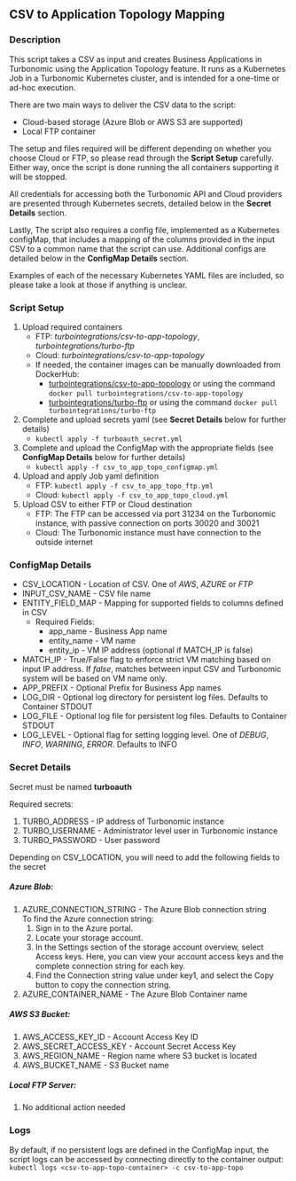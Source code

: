 ## CSV to Application Topology Mapping

### Description
This script takes a CSV as input and creates Business Applications in Turbonomic using the Application Topology feature. It runs as a Kubernetes Job in a Turbonomic Kubernetes cluster, and is intended for a one-time or ad-hoc execution.  

There are two main ways to deliver the CSV data to the script:

* Cloud-based storage (Azure Blob or AWS S3 are supported)
* Local FTP container  

The setup and files required will be different depending on whether you choose Cloud or FTP, so please read through the **Script Setup** carefully. Either way, once the script is done running the all containers supporting it will be stopped. 

All credentials for accessing both the Turbonomic API and Cloud providers are presented through Kubernetes secrets, detailed below in the **Secret Details** section.  

Lastly, The script also requires a config file, implemented as a Kubernetes configMap, that includes a mapping of the columns provided in the input CSV to a common name that the script can use. Additional configs are detailed below in the **ConfigMap Details** section.

Examples of each of the necessary Kubernetes YAML files are included, so please take a look at those if anything is unclear.  

### Script Setup    
1. Upload required containers  
    * FTP: *turbointegrations/csv-to-app-topology*, *turbointegrations/turbo-ftp*
    * Cloud: *turbointegrations/csv-to-app-topology*  
    * If needed, the container images can be manually downloaded from DockerHub:
        * [turbointegrations/csv-to-app-topology](https://hub.docker.com/r/turbointegrations/csv-to-app-topology) or using the command `docker pull turbointegrations/csv-to-app-topology`
        * [turbointegrations/turbo-ftp](https://hub.docker.com/r/turbointegrations/turbo-ftp) or using the command `docker pull turbointegrations/turbo-ftp`
2. Complete and upload secrets yaml (see **Secret Details** below for further details)
    * `kubectl apply -f turboauth_secret.yml`
3. Complete and upload the ConfigMap with the appropriate fields (see **ConfigMap Details** below for further details)
    * `kubectl apply -f csv_to_app_topo_configmap.yml`
4. Upload and apply Job yaml definition
    * FTP: `kubectl apply -f csv_to_app_topo_ftp.yml`
    * Cloud: `kubectl apply -f csv_to_app_topo_cloud.yml`
5. Upload CSV to either FTP or Cloud destination
    * FTP: The FTP can be accessed via port 31234 on the Turbonomic instance, with passive connection on ports 30020 and 30021
    * Cloud: The Turbonomic instance must have connection to the outside internet

### ConfigMap Details  
* CSV_LOCATION - Location of CSV. One of *AWS*, *AZURE* or *FTP*
* INPUT_CSV_NAME - CSV file name
* ENTITY_FIELD_MAP - Mapping for supported fields to columns defined in CSV
    - Required Fields: 
        - app_name - Business App name
        - entity_name - VM name
        - entity_ip - VM IP address (optional if MATCH_IP is false) 
* MATCH_IP - True/False flag to enforce strict VM matching based on input IP address. If *false*, matches between input CSV and Turbonomic system will be based on VM name only.
* APP_PREFIX - Optional Prefix for Business App names
* LOG_DIR - Optional log directory for persistent log files. Defaults to Container STDOUT
* LOG_FILE - Optional log file for persistent log files. Defaults to Container STDOUT
* LOG_LEVEL - Optional flag for setting logging level. One of *DEBUG*, *INFO*, *WARNING*, *ERROR*. Defaults to INFO

### Secret Details 
Secret must be named **turboauth**  

Required secrets:  
1. TURBO_ADDRESS - IP address of Turbonomic instance  
2. TURBO_USERNAME - Administrator level user in Turbonomic instance  
3. TURBO_PASSWORD - User password  

Depending on CSV_LOCATION, you will need to add the following fields to the secret 

##### Azure Blob:  
1. AZURE_CONNECTION_STRING - The Azure Blob connection string  
    To find the Azure connection string:
    1. Sign in to the Azure portal.
    2. Locate your storage account.
    3. In the Settings section of the storage account overview, select Access keys. Here, you can view your account access keys and the complete connection string for each key.
    4. Find the Connection string value under key1, and select the Copy button to copy the connection string.
2. AZURE_CONTAINER_NAME - The Azure Blob Container name

##### AWS S3 Bucket:
1. AWS_ACCESS_KEY_ID - Account Access Key ID
2. AWS_SECRET_ACCESS_KEY - Account Secret Access Key
3. AWS_REGION_NAME - Region name where S3 bucket is located
4. AWS_BUCKET_NAME - S3 Bucket name

##### Local FTP Server:
1. No additional action needed

### Logs
By default, if no persistent logs are defined in the ConfigMap input, the script logs can be accessed by connecting directly to the container output:  
    `kubectl logs <csv-to-app-topo-container> -c csv-to-app-topo`